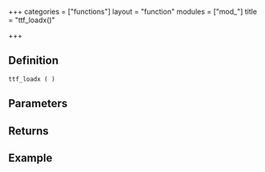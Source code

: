 +++
categories = ["functions"]
layout = "function"
modules = ["mod_"]
title = "ttf_loadx()"

+++

## Definition

    ttf_loadx ( )

## Parameters

## Returns

## Example
